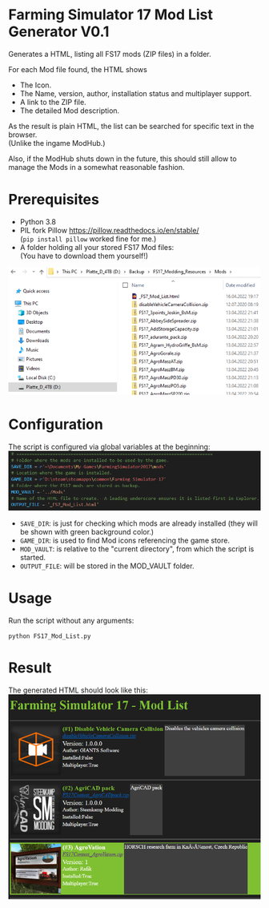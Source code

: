 # Farming Simulator 17 Mod List Generator V0.1
Generates a HTML, listing all FS17 mods (ZIP files) in a folder.

For each Mod file found, the HTML shows

- The Icon.
- The Name, version, author, installation status and multiplayer support.
- A link to the ZIP file.
- The detailed Mod description.

As the result is plain HTML, the list can be searched for specific text in the browser.  
(Unlike the ingame ModHub.)

Also, if the ModHub shuts down in the future, this should still allow to manage the Mods in a somewhat reasonable fashion.

# Prerequisites
- Python 3.8
- PIL fork Pillow https://pillow.readthedocs.io/en/stable/  
(```pip install pillow``` worked fine for me.)
- A folder holding all your stored FS17 Mod files:  
(You have to download them yourself!)
<img src="images/Vault.png">


# Configuration
The script is configured via global variables at the beginning:
<img src="images/Configuration.png">
- ```SAVE_DIR```: is just for checking which mods are already installed (they will be shown with green background color.)
- ```GAME_DIR```: is used to find Mod icons referencing the game store.
- ```MOD_VAULT```: is relative to the "current directory", from which the script is started.
- ```OUTPUT_FILE```: will be stored in the MOD_VAULT folder.


# Usage
Run the script without any arguments:  
```
python FS17_Mod_List.py
```
# Result
The generated HTML should look like this:
<img src="images/Mod_List_HTML.png">


